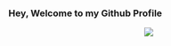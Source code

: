 ### Hey, Welcome to my Github Profile
<p align="center">
<img src="https://user-images.githubusercontent.com/51386810/102106263-1c96ab80-3e0f-11eb-9717-094b0eb3591c.png">
</p>
